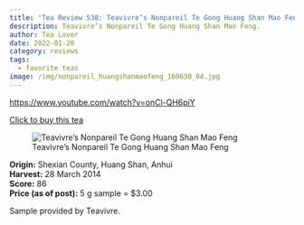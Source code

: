 ```yaml
---
title: 'Tea Review 538: Teavivre’s Nonpareil Te Gong Huang Shan Mao Feng'
description: Teavivre’s Nonpareil Te Gong Huang Shan Mao Feng.
author: Tea Lover
date: 2022-01-20
category: reviews
tags:
  - favorite teas
image: /img/nonpareil_huangshanmaofeng_160630_04.jpg
---
```


https://www.youtube.com/watch?v=onCl-QH6piY

[Click to buy this tea](https://www.teavivre.com/nonpareil-huang-shan-mao-feng.html)

<!-- image -->
<figure>
    <img class="rounded" src="/img/nonpareil_huangshanmaofeng_160630_04.jpg" alt="Teavivre’s Nonpareil Te Gong Huang Shan Mao Feng">
    <figcaption>Teavivre’s Nonpareil Te Gong Huang Shan Mao Feng</figcaption>
</figure>

**Origin:** Shexian County, Huang Shan, Anhui  
**Harvest:** 28 March 2014  
**Score:** 86  
**Price (as of post):** 5 g sample = $3.00

Sample provided by Teavivre.
